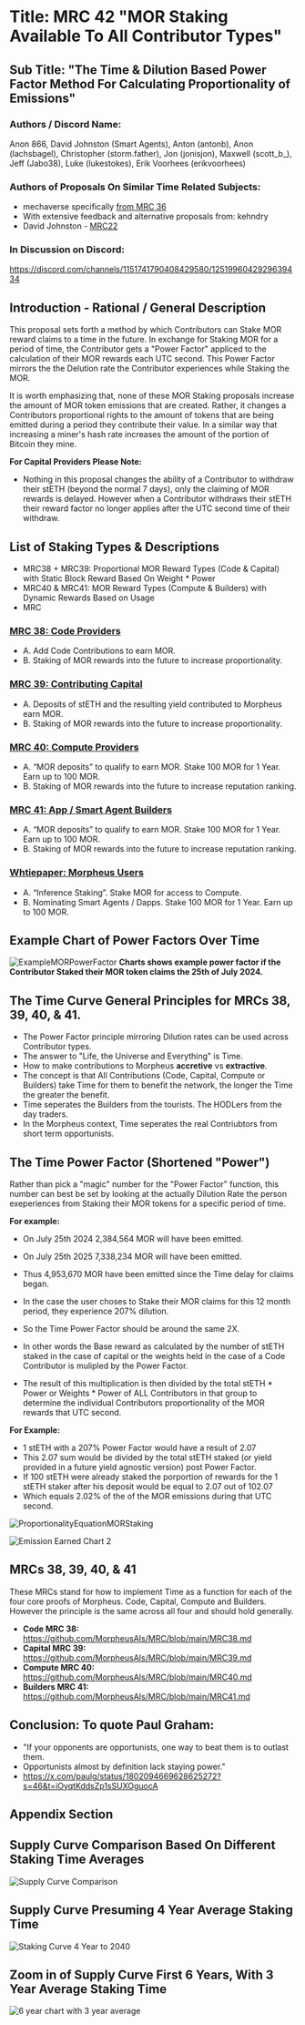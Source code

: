 # Title: MRC 42 "MOR Staking Available To All Contributor Types"
## Sub Title: "The Time & Dilution Based Power Factor Method For Calculating Proportionality of Emissions"

### Authors / Discord Name: 
Anon 866, David Johnston (Smart Agents), Anton (antonb), Anon (lachsbagel), Christopher (storm.father), Jon (jonisjon), Maxwell (scott_b_), Jeff (Jabo38), Luke (lukestokes), Erik Voorhees (erikvoorhees)
   
### Authors of Proposals On Similar Time Related Subjects: 
- mechaverse specifically [from MRC 36](https://github.com/MorpheusAIs/MRC/blob/main/MRC36.md) 
- With extensive feedback and alternative proposals from: kehndry
- David Johnston - [MRC22](https://github.com/MorpheusAIs/MRC/blob/main/IN%20PROGRESS/MRC22.md)

### In Discussion on Discord: 
https://discord.com/channels/1151741790408429580/1251996042929639434

## Introduction - Rational / General Description
This proposal sets forth a method by which Contributors can Stake MOR reward claims to a time in the future.
In exchange for Staking MOR for a period of time, the Contributor gets a "Power Factor" appliced to the calculation of their MOR rewards each UTC second. 
This Power Factor mirrors the the Delution rate the Contributor experiences while Staking the MOR. 

It is worth emphasizing that, none of these MOR Staking proposals increase the amount of MOR token emissions that are created. Rather, it changes a Contributors proportional rights to the amount of tokens that are being emitted during a period they contribute their value. In a similar way that increasing a miner's hash rate increases the amount of the portion of Bitcoin they mine.

**For Capital Providers Please Note:** 
- Nothing in this proposal changes the ability of a Contributor to withdraw their stETH (beyond the normal 7 days), only the claiming of MOR rewards is delayed. However when a Contributor withdraws their stETH their reward factor no longer applies after the UTC second time of their withdraw.

## List of Staking Types & Descriptions
- MRC38 + MRC39: Proportional MOR Reward Types (Code & Capital) with Static Block Reward Based On Weight * Power
- MRC40 & MRC41: MOR Reward Types (Compute & Builders) with Dynamic Rewards Based on Usage
- MRC

### [MRC 38: Code Providers](https://github.com/MorpheusAIs/MRC/blob/main/MRC38.md)
- A. Add Code Contributions to earn MOR.
- B. Staking of MOR rewards into the future to increase proportionality.

### [MRC 39: Contributing Capital](https://github.com/MorpheusAIs/MRC/blob/main/MRC39.md)
- A. Deposits of stETH and the resulting yield contributed to Morpheus earn MOR.
- B. Staking of MOR rewards into the future to increase proportionality.

### [MRC 40: Compute Providers](https://github.com/MorpheusAIs/MRC/blob/main/MRC40.md)
- A. “MOR deposits” to qualify to earn MOR. Stake 100 MOR  for 1 Year. Earn up to 100 MOR.
- B. Staking of MOR rewards into the future to increase reputation ranking.

### [MRC 41: App / Smart Agent Builders](https://github.com/MorpheusAIs/MRC/blob/main/MRC41.md)
- A. “MOR deposits” to qualify to earn MOR. Stake 100 MOR  for 1 Year. Earn up to 100 MOR.
- B. Staking of MOR rewards into the future to increase reputation ranking.

### [Whtiepaper: Morpheus Users](https://github.com/MorpheusAIs/MRC/blob/main/MRC41.md)
- A. “Inference Staking”. Stake MOR for access to Compute.
- B. Nominating Smart Agents / Dapps. Stake 100 MOR  for 1 Year. Earn up to 100 MOR. 

## Example Chart of Power Factors Over Time
![ExampleMORPowerFactor](https://github.com/MorpheusAIs/MRC/assets/1563345/be4492a8-e050-4deb-8270-2029e39386d9)
**Charts shows example power factor if the Contributor Staked their MOR token claims the 25th of July 2024.**

## The Time Curve General Principles for MRCs 38, 39, 40, & 41.
- The Power Factor principle mirroring Dilution rates can be used across Contributor types. 
- The answer to "Life, the Universe and Everything" is Time.
- How to make contributions to Morpheus **accretive** vs **extractive**.
- The concept is that All Contributions (Code, Capital, Compute or Builders) take Time for them to benefit the network, the longer the Time the greater the benefit. 
- Time seperates the Builders from the tourists. The HODLers from the day traders. 
- In the Morpheus context, Time seperates the real Contriubtors from short term opportunists.

## The Time Power Factor (Shortened "Power")
Rather than pick a "magic" number for the "Power Factor" function, this number can best be set by looking at the actually Dilution Rate the person exeperiences from Staking their MOR tokens for a specific period of time.

**For example:**
- On July 25th 2024 2,384,564 MOR will have been emitted.
- On July 25th 2025 7,338,234 MOR will have been emitted.
- Thus 4,953,670 MOR have been emitted since the Time delay for claims began.
- In the case the user choses to Stake their MOR claims for this 12 month period, they experience 207% dilution.  
- So the Time Power Factor should be around the same 2X. 

- In other words the Base reward as calculated by the number of stETH staked in the case of capital or the weights held in the case of a Code Contributor is mulipled by the Power Factor. 
- The result of this multiplication is then divided by the total stETH * Power or Weights * Power of ALL Contributors in that group to determine the individual Contributors proportionality of the MOR rewards that UTC second.

**For Example:**
- 1 stETH with a 207% Power Factor would have a result of 2.07
- This 2.07 sum would be divided by the total stETH staked (or yield provided in a future yield agnostic version) post Power Factor.
- If 100 stETH were already staked the porportion of rewards for the 1 stETH staker after his deposit would be equal to 2.07 out of 102.07 
- Which equals 2.02% of the of the MOR emissions during that UTC second.

![ProportionalityEquationMORStaking](https://github.com/MorpheusAIs/MRC/assets/1563345/6e6c1cc5-826a-42be-bbb7-b7c4a9d65cf9)

![Emission Earned Chart 2](https://github.com/MorpheusAIs/MRC/assets/1563345/1d8e7e73-22ed-44ed-82e8-934370fe58cd)

## MRCs 38, 39, 40, & 41 
These MRCs stand for how to implement Time as a function for each of the four core proofs of Morpheus. 
Code, Capital, Compute and Builders. However the principle is the same across all four and should hold generally.

- **Code MRC 38:** https://github.com/MorpheusAIs/MRC/blob/main/MRC38.md
- **Capital MRC 39:** https://github.com/MorpheusAIs/MRC/blob/main/MRC39.md
- **Compute MRC 40:** https://github.com/MorpheusAIs/MRC/blob/main/MRC40.md
- **Builders MRC 41:** https://github.com/MorpheusAIs/MRC/blob/main/MRC41.md

## Conclusion: To quote Paul Graham:
- "If your opponents are opportunists, one way to beat them is to outlast them. 
- Opportunists almost by definition lack staying power."
- https://x.com/paulg/status/1802094669628625272?s=46&t=iOyqtKddsZp1sSUXOguocA

## Appendix Section

## Supply Curve Comparison Based On Different Staking Time Averages
![Supply Curve Comparison](https://github.com/MorpheusAIs/MRC/assets/1563345/3af26946-6b61-4e14-9b54-038dc49175d2)

## Supply Curve Presuming 4 Year Average Staking Time
![Staking Curve 4 Year to 2040](https://github.com/MorpheusAIs/MRC/assets/1563345/b8eeda6b-aacc-4286-957f-64d69fc0e07d)

## Zoom in of Supply Curve First 6 Years, With 3 Year Average Staking Time
![6 year chart with 3 year average](https://github.com/MorpheusAIs/MRC/assets/1563345/3b044dcc-2dec-4591-8057-311ae35959e9)

